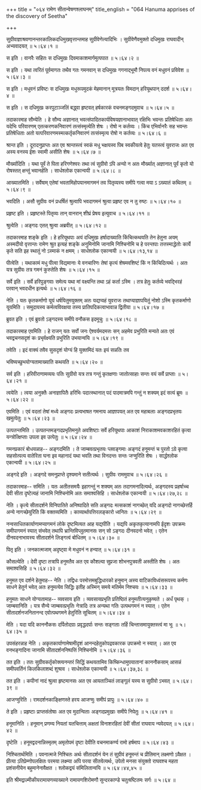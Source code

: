 +++
title = "०६४ रामेण सीतान्वेषणश्लाघनम्"
title_english = "064 Hanuma apprises of the discovery of Seetha"

+++


सुग्रीवाज्ञाश्रवणानन्तरकालिकदधिमुखवृत्तान्तमाह सुग्रीवेणेत्यादिभिः ।
सुग्रीवेणैवमुक्तो दधिमुखः राघवादीन् अभ्यवादयत्  ॥  ५।६४।१  ॥   

  

स इति । वानरैः सहितः स दधिमुखः दिवमाकाशमार्गमुत्पपात  ॥  ५।६४।२  ॥   

  

स इति । यथा त्वरितं पूर्वमागतः तथैव गतः गमनवान् स दधिमुखः गगनाद्भूमौ
निपत्य वनं मधुवनं प्रविवेश  ॥  ५।६४।३  ॥   

  

स इति । मधुवनं प्रविष्टः स दधिमुखः मधुरूपमुदकं मेहमानान् मूत्रयतः
विमदान् हरियूथपान् ददर्श  ॥  ५।६४।४  ॥   

  

स इति । स दधिमुखः करपुटाञ्जलिं बद्ध्वा हृष्टवत् हर्षकारकं वचनमङ्गदमुवाच
 ॥  ५।६४।५  ॥   

  

तदाकारमाह सौम्येति । हे सौम्य अज्ञानात् भवत्संपादितकार्यविषयज्ञानाभावात्
रक्षिभिः भवन्तः प्रतिषेधिताः अतः यदेभिः परिवारणम् एतत्करणकनिवारणं
तत्संस्मृत्येति शेषः । रोषो न कर्तव्यः । किंच एभिर्वानरैः सह भवन्तः
प्रतिषेधिताः अतो यत्परिवारणमस्मत्कर्तृकनिवारणं तत्संस्मृत्य रोषो न
कर्तव्यः  ॥  ५।६४।६  ॥   

  

श्रान्त इति । दूरादनुप्राप्तः अत एव श्रान्तस्त्वं स्वकं मधु भक्षयस्व पिब
स्वकीयत्वे हेतुः यतस्त्वं युवराजः अत एव अस्य वनस्य ईशः स्वामी असीति शेषः
 ॥  ५।६४।७  ॥   

  

मौर्ख्यादिति । यथा पूर्वं ते पिता हरिगणेश्वरः तथा त्वं सुग्रीवो ऽपि
अन्यो न अतः मौर्ख्यात् अज्ञानात् पूर्वं कृतो यो रोषस्तत् क्षन्तुं
भवानर्हति । सार्धश्लोक एकान्वयी  ॥  ५।६४।८  ॥   

  

आख्यातमिति । सर्वेषाम् एतेषां भवतामिहोपयानमागमनं तव पितृव्यस्य समीपे
गत्वा मया ऽ ऽख्यातं कथितम्  ॥  ५।६४।९  ॥   

  

भवदिति । असौ सुग्रीवः वनं प्रधर्षितं श्रुत्वापि भवदागमनं श्रुत्वा
प्रहृष्ट एव न तु रुष्टः  ॥  ५।६४।१०  ॥   

  

प्रहृष्ट इति । प्रहृष्टस्ते पितृव्यः तान् वानरान् शीघ्रं प्रेषय इत्युवाच
 ॥  ५।६४।११  ॥   

  

श्रुत्वेति । अङ्गदः एतत् श्रुत्वा अब्रवीत्  ॥  ५।६४।१२  ॥   

  

तदाकारमाह शङ्के इति । हे हरियूथपाः अयं दधिमुखः हर्षादाख्याति
किंचित्कथयति तेन हेतुना अयम् अस्मदीयो वृत्तान्तः रामेण श्रुत इत्यहं
शङ्के अनुमिनोमि जानामि निश्चिनोमि च हे परन्तपाः तत्तस्माद्धेतोः कार्ये
कृते सति इह स्थातुं नो ऽस्माकं न क्षमम् । सार्धश्लोक एकान्वयी  ॥ 
५।६४।१३,१४  ॥   

  

पीत्वेति । यथाकामं मधु पीत्वा विद्यमानाः ये वनचारिणः तेषां कृत्यं
शेषमवशिष्टं किं न किंचिदित्यर्थः । अतः यत्र सुग्रीवः तत्र गमनं कुरुतेति
शेषः  ॥  ५।६४।१५  ॥   

  

सर्वे इति । सर्वे हरिपुङ्गवाः समेत्य यथा मां वक्ष्यन्ति तथा ऽहं कर्ता
ऽस्मि । तत्र हेतुः कर्तव्ये भवद्भिरहं परवान् भवदधीन इत्यर्थः  ॥  ५।६४।१६
 ॥   

  

नेति । यतः कृतकर्माणो यूयं धर्षयितुमयुक्तम् अतः यद्यप्यहं युवराजः
तथाप्याज्ञापयितुं नोशो ऽस्मि कृतकर्माणो यूयमिति । समुदायस्य
कर्मत्वविवक्षया तस्य प्रातिपदिकत्वाभावान्न द्वितीया  ॥  ५।६४।१७  ॥   

  

ब्रुवत इति । एवं ब्रुवतो ऽङ्गदस्य समीपे वनौकस इदमूचुः  ॥  ५।६४।१८  ॥   

  

तदाकारमाह एवमिति । हे राजन् यतः सर्वो जनः ऐश्वर्यमदमत्तः सन् अहमेव
प्रभुरिति मन्यते अतः एवं भवद्वचनसदृशं कः प्रभृर्वक्ष्यति प्रभुरिति
उभयान्वयि  ॥  ५।६४।१९  ॥   

  

तवेति । इदं वाक्यं तवैव सुसदृशं योग्यं हि युक्तमिदं यतः इयं सन्नतिः तव  

भविष्यच्छुभयोग्यतामाख्याति कथयति  ॥  ५।६४।२०  ॥   

  

सर्व इति । हरिवीराणामव्ययः पतिः सुग्रीवो यत्र तत्र गन्तुं कृतक्षणाः
जातोत्साहाः सन्तः वयं सर्वे प्राप्ताः  ॥  ५।६४।२१  ॥   

  

त्वयेति । त्वया अनुक्तैः अनाज्ञापितैः हरिभिः पदात्स्थानात् पदं
पादमात्रमपि गन्तुं न शक्यम् इदं सत्यं ब्रूमः  ॥  ५।६४।२२  ॥   

  

एवमिति । एवं वदतां तेषां मध्ये अङ्गदः प्रत्यभाषत गमनाय आज्ञापयत् अत एव
महाबलाः अङ्गदप्रभृतयः खमुत्पेतुः  ॥  ५।६४।२३  ॥   

  

उत्पतन्तमिति । उत्पतन्तमङ्गदप्रभृतिमनुते अवशिष्टाः सर्वे हरियूथपाः आकाशं
निराकाशमवकाशरहितं कृत्वा यन्त्रोत्क्षिप्ताः उपला इव उत्पेतुः  ॥  ५।६४।२४
 ॥   

  

गमनप्रकारं बोधयन्नाह-- अङ्गदमिति । ते जाम्बवत्प्रभृतयः प्लवङ्गमाः अङ्गदं
हनूमन्तं च पुरतो ऽग्रे कृत्वा सहसोत्पत्य वातेरिता घना इव महानादं यथा
भवति तथा विनदन्तः सन्तः जग्मुरिति शेषः । सार्द्धश्लोक एकान्वयी  ॥ 
५।६४।२५  ॥   

  

अङ्गदे इति । अङ्गदे समनुप्राप्ते दृश्यमाने सतीत्यर्थः । सुग्रीवः
राममुवाच  ॥  ५।६४।२६  ॥   

  

तदाकारमाह-- समिति । यतः अतीतसमयैः इहागन्तुं न शक्यम् अतः
तदागमनादित्यर्थः, अङ्गदस्य प्रहर्षाच्च देवी सीता दृष्टेत्यहं जानामि
निश्चिनोमि अतः समाश्वसिहि । सार्धश्लोक एकान्वयी  ॥  ५।६४।२७,२८  ॥   

  

नेति । कृत्ये सीतादर्शने विनिपातिते अनिष्पादिते सति अङ्गदः मत्सकाशं
नागच्छेत् यदि अङ्गदो नागच्छेत्तर्हि अन्ये नागच्छेयुरिति किं वक्तव्यमिति
। काव्यार्थापत्तिरलङ्कारो ध्वनितः  ॥  ५।६४।२९  ॥   

  

नन्वसाधितकार्याणामप्यागमनं लोके दृष्टमित्यत आह यद्यपीति । यद्यपि
अकृतकृत्यानामपि ईदृशः उपक्रमः समीपागमनं स्यात् संभवेत् तथापि
भ्रान्तिविप्लुतमानसः सन् सो ऽङ्गदः दीनवदनो भवेत् । एतेन दीनवदनाभावस्य
सीतादर्शने लिङ्गत्वं बोधितम्  ॥  ५।६४।३०  ॥   

  

पितृ इति । जनकात्मजाम् अदृष्ट्वा मे मधुवनं न हन्यात्  ॥  ५।६४।३१  ॥   

  

कौसल्येति । देवी दृष्टा तत्रापि हनुमतैव अत एव कौशल्या सुप्रजा
शोभनपुत्रवती अस्तीति शेषः । अतः समाश्वसिहि  ॥  ५।६४।३२  ॥   

  

हनुमत एव दर्शने हेतुमाह-- नेति । तद्विधः परमोत्तमबुद्धिधारको हनुमान्
अस्य वाटिकाविध्वंसरूपस्य कर्मणः साधने हेतुर्न भवेत् अतः हनुमत्येव
सिद्धिः इतीह अस्मिन् समये मतिर्मम निश्चयः  ॥  ५।६४।३३  ॥   

  

हनुमतः साधने योग्यतामाह-- व्यवसाय इति । व्यवसायप्रभृति प्रतिष्ठितं
हनुमतीत्यनुकृष्यते । अर्धं पृथक् । जाम्बवानिति । यत्र सैन्ये
जाम्बवत्प्रभृतिः नेत्रादिः तत्र अन्यथा गतिः उत्पथगमनं न स्यात् । एतेन
सीतादर्शनजनितानन्द एवोत्पथगमने हेतुरिति सूचितम्  ॥  ५।६४।३४  ॥   

  

मेति । यदा यदि काननौकसः दर्पितोदग्राः प्रवृद्धदर्पाः सन्तः सङ्गताः तर्हि
चिन्तासमायुक्तस्त्वं मा भूः  ॥  ५।६४।३५  ॥   

  

उपसंहरन्नाह नेति । अकृतकार्याणामेषामीदृशं आनन्दहेतुकोपद्रवकारक उपक्रमो न
स्यात् । अत एव वनभङ्गादिना जानामि सीतादर्शननिष्पत्तिं निश्चिनोमि  ॥ 
५।६४।३६  ॥   

  

तत इति । ततः सुग्रीवकर्तृकोक्त्यनन्तरं सिद्धिं कथयतामिव
किष्किन्धामुपयातानां काननौकसाम् आसन्नं समीपवर्तिनं किलकिलाशब्दं शुश्राव
। सार्धश्लोक एकान्वयी  ॥  ५।६४।३७,३८  ॥   

  

तत इति । कपीनां नादं श्रुत्वा हृष्टमानसः अत एव आयताञ्चितं लाङ्गूलं यस्य
स सुग्रीवो ऽभवत्  ॥  ५।६४।३९  ॥   

  

आजग्मुरिति । रामदर्शनकाङ्क्षिणस्ते हरय आजग्मुः समीपं प्रापुः  ॥ 
५।६४।४० ॥   

  

ते इति । प्रहृष्टाः प्राप्तसंतोषाः अत एव मुदान्विताः अङ्गदप्रमुखाः समीपे
निपेतुः  ॥  ५।६४।४१  ॥   

  

हनूमानिति । हनूमान् प्रणम्य नियतां यतचित्ताम् अक्षतां विनाशरहितां देवीं
सीतां राघवाय न्यवेदयत्  ॥  ५।६४।४२  ॥   

  

दृष्टेति । हनूमद्वदनान्निस्मृतम् अमृतोपमं दृष्टा देवीति वचनमाकर्ण्य रामो
हर्षमाप  ॥  ५।६४।४३  ॥   

  

निश्चितार्थमिति । पवनात्मजे निश्चितः अर्थः सीतादर्शनं येन तं सुग्रीवं
हनूमन्तं च प्रीतिमान् लक्ष्मणो ऽवैक्षत । प्रीत्या ऽतिप्रेम्णोपलक्षितः
परमया लक्ष्म्या अपि परया सीतयेत्यर्थः, उपेतो मनसा संयुक्तो राघवश्च महता
प्रशंसनीयेन बहुमानेनावैक्षत । श्लोकद्वयं संमिलितान्वयि  ॥  ५।६४।४४,४५
 ॥   

  

इति श्रीमद्वाल्मीकीयरामायणव्याख्याने रामायणशिरोमणौ सुन्दरकाण्डे
चतुःषष्टितमः सर्गः  ॥  ५।६४  ॥   

  


